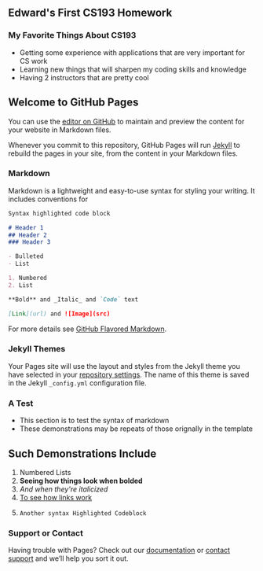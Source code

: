 ## Edward's First CS193 Homework

### My Favorite Things About CS193

- Getting some experience with applications that are very important for CS work
- Learning new things that will sharpen my coding skills and knowledge
- Having 2 instructors that are pretty cool

## Welcome to GitHub Pages

You can use the [editor on GitHub](https://github.com/kalutes/CS193_Fall18_Lab1/edit/master/index.md) to maintain and preview the content for your website in Markdown files.

Whenever you commit to this repository, GitHub Pages will run [Jekyll](https://jekyllrb.com/) to rebuild the pages in your site, from the content in your Markdown files.

### Markdown

Markdown is a lightweight and easy-to-use syntax for styling your writing. It includes conventions for

```markdown
Syntax highlighted code block

# Header 1
## Header 2
### Header 3

- Bulleted
- List

1. Numbered
2. List

**Bold** and _Italic_ and `Code` text

[Link](url) and ![Image](src)
```

For more details see [GitHub Flavored Markdown](https://guides.github.com/features/mastering-markdown/).

### Jekyll Themes

Your Pages site will use the layout and styles from the Jekyll theme you have selected in your [repository settings](https://github.com/kalutes/CS193_Fall18_Lab1/settings). The name of this theme is saved in the Jekyll `_config.yml` configuration file.

### A Test

- This section is to test the syntax of markdown
- These demonstrations may be repeats of those orignally in the template

## Such Demonstrations Include

1. Numbered Lists
2. **Seeing how things look when bolded**
3. _And when they're italicized_
4. [To see how links work](https://github.com/)
5. ```
   Another syntax Highlighted Codeblock
   ```

### Support or Contact

Having trouble with Pages? Check out our [documentation](https://help.github.com/categories/github-pages-basics/) or [contact support](https://github.com/contact) and we’ll help you sort it out.
